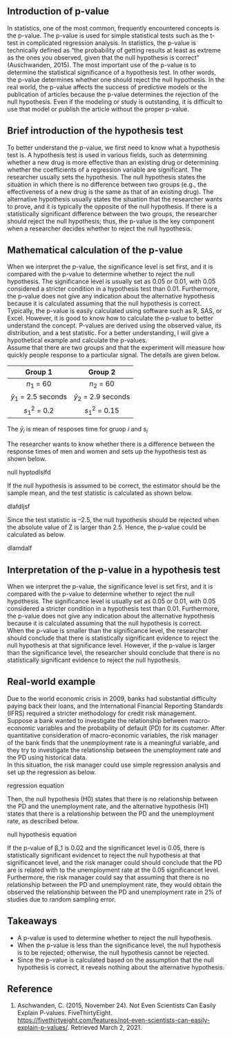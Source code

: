 ## Introduction of p-value 
In statistics, one of the most common, frequently encountered concepts is the p-value. The p-value  is used for simple statistical tests  such as the t-test  in complicated regression analysis. In statistics, the p-value is technically defined as “the probability of getting results at least as extreme as the ones you observed, given that the null hypothesis is correct”  (Auschwanden, 2015).  The most important use of the p-value is to determine the statistical significance of a hypothesis test. In other words, the p-value determines whether one should reject the null hypothesis. In the real world, the p-value affects the success of predictive models or the publication of articles because the p-value determines the rejection of the null hypothesis. Even if the modeling or study is outstanding, it is difficult to use that model or publish the article without the proper p-value.

## Brief introduction of the hypothesis test
To better understand the p-value, we first need to know what a hypothesis test is. A hypothesis test is used in various fields, such as determining whether a  new drug is more effective than an existing drug or determining whether the coefficients of a regression variable are significant. The researcher usually sets the hypothesis. The null hypothesis states the situation in which there is no difference between two groups (e.g., the effectiveness of a new drug is the same as that of an existing drug). The alternative hypothesis usually states the situation that the researcher wants to prove, and it is typically the opposite of the null hypothesis. If there is a statistically significant difference between the two groups, the researcher should  reject the null hypothesis; thus, the p-value is the key component when a researcher decides whether to reject the null hypothesis.

## Mathematical calculation of the p-value
When we interpret the p-value, the significance level is set first, and it is compared with the p-value to determine whether to reject the null hypothesis. The significance level is usually set as 0.05 or 0.01, with 0.05 considered a stricter condition in a hypothesis test than 0.01. Furthermore, the p-value does not give any indication about the alternative hypothesis because it is calculated assuming that the null hypothesis is correct. 
Typically, the p-value is easily calculated using software such as R, SAS,  or Excel. However, it is good to know how to calculate the p-value to better understand the concept. P-values are derived using the observed value, its distribution, and a test statistic. For a better understanding, I will give a hypothetical example and calculate the p-values.<br>
Assume that there are two groups and that the experiment will measure how quickly people response to a particular signal. The details are given below.

|Group 1|Group 2|
|:---:|:---:|
|$n_1$ = 60|$n_2$ = 60|
|$\bar{y}_1$ = 2.5 seconds|$\bar{y}_2$ = 2.9 seconds|
|${s}_1^2$ = 0.2|${s}_1^2$ = 0.15|

The $\bar{y}_i$ is mean of resposes time for gruop $i$ and $s_i$

The researcher wants to know whether there is a difference between the response times of men and women and sets up the hypothesis test as shown below.

null hyptodlslfd

If the null hypothesis is assumed to be correct, the estimator should be the sample mean, and the test statistic is calculated as shown below.

dlafdljsf

Since the test statistic is –2.5, the null hypothesis should be rejected when the absolute value of Z is larger than 2.5. Hence, the p-value could be calculated as below.

dlamdalf

## Interpretation of the p-value in a hypothesis test
When we interpret the p-value, the significance level is set first, and it is compared with the p-value to determine whether to reject the null hypothesis. The significance level is usually set as 0.05 or 0.01, with 0.05 considered a stricter condition in a hypothesis test than 0.01. Furthermore, the p-value does not give any indication about the alternative hypothesis because it is calculated assuming that the null hypothesis is correct.<br>
When the p-value is smaller than the significance level, the researcher should conclude that there is statistically significant evidence to reject the null hypothesis at that significance level. However, if the p-value is larger than the significance level, the researcher should conclude that there is no statistically significant evidence to reject the null hypothesis. 
## Real-world example
Due to the world economic crisis in 2009, banks had substantial difficulty  paying back their loans, and the International Financial Reporting Standards (IFRS) required a stricter methodology for credit risk management. <br>
Suppose a bank wanted to investigate the relationship between macro-economic variables and the probability of default (PD) for its customer. After quantitative  consideration of macro-economic variables, the risk manager of the bank finds that the unemployment rate is a meaningful variable, and they try to investigate the relationship between the unemployment rate and the PD using historical data. <br>
In this situation, the risk manager could use simple regression analysis and set up the regression as below.<br>

 regression equation

Then, the null hypothesis (H0) states that there is no relationship between the PD and the unemployment rate, and the alternative hypothesis (H1) states that there is a relationship between the PD and the unemployment rate, as described below.

 null hypothesis equation

If the p-value of β_1 is 0.02 and the significancet level is 0.05, there is statistically significant evidencet to reject the null hypothesis at that significancet level, and the risk manager could should conclude that the PD are is related with to the unemployment rate at the 0.05 significancet level. Furthermore, the risk manager could say that assuming that there is no relationship between the PD and unemployment rate, they would obtain the observed the relationship between the PD and unemployment rate in 2% of studies due to random sampling error.

## Takeaways
- A p-value is used to determine whether to reject the null hypothesis.
- When the p-value is less than the significance level, the null hypothesis is to be rejected; otherwise, the null hypothesis cannot be rejected.
- Since the p-value is calculated based on the assumption that the null hypothesis is correct, it reveals nothing about the alternative hypothesis.

## Reference
1. Aschwanden, C. (2015, November 24). Not Even Scientists Can Easily Explain P-values. FiveThirtyEight. https://fivethirtyeight.com/features/not-even-scientists-can-easily-explain-p-values/. Retrieved March 2, 2021. 
